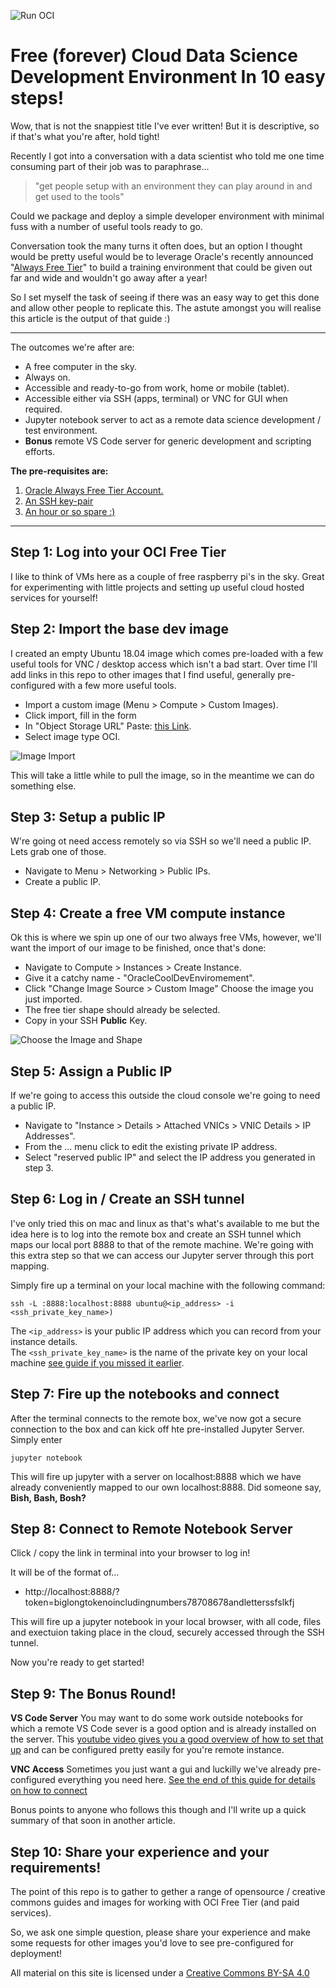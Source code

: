 ![Run OCI](../Assets/RUN-OCI-header.png)

# Free (forever) Cloud Data Science Development Environment In 10 easy steps!

Wow, that is not the snappiest title I've ever written! But it is descriptive, so if that's what you're after, hold tight!

Recently I got into a conversation with a data scientist who told me one time consuming part of their job was to paraphrase...

> "get people setup with an environment they can play around in and get used to the tools"

Could we package and deploy a simple developer environment with minimal fuss with a number of useful tools ready to go.

Conversation took the many turns it often does, but an option I thought would be pretty useful would be to leverage Oracle's recently announced "[Always Free Tier](http://oracle.com/cloud/free)" to build a training environment that could be given out far and wide and wouldn't go away after a year!

So I set myself the task of seeing if there was an easy way to get this done and allow other people to replicate this. The astute amongst you will realise this article is the output of that guide :)

---

The outcomes we're after are:

* A free computer in the sky.
* Always on.
* Accessible and ready-to-go from work, home or mobile (tablet).
* Accessible either via SSH (apps, terminal) or VNC for GUI when required.
* Jupyter notebook server to act as a remote data science development / test environment.
* **Bonus** remote VS Code server for generic development and scripting efforts.

**The pre-requisites are:** 

1) [Oracle Always Free Tier Account.](http://oracle.com/cloud/free)
2) [An SSH key-pair](https://docs.oracle.com/en/cloud/paas/database-dbaas-cloud/csdbi/generate-ssh-key-pair.html#GUID-69EF7E8A-7CD5-482E-A878-882EA21DE2B8)
3) [An hour or so spare :)](https://www.google.com/url?sa=t&rct=j&q=&esrc=s&source=web&cd=1&cad=rja&uact=8&ved=2ahUKEwjR0f67mI7mAhUPfH0KHa95DwIQFjAAegQIARAB&url=https%3A%2F%2Fgettingthingsdone.com%2F&usg=AOvVaw29xE4PaNOode2uC-m_4EyX)

---

## Step 1: Log into your OCI Free Tier

I like to think of VMs here as a couple of free raspberry pi's in the sky.  Great for experimenting with little projects and setting up useful cloud hosted services for yourself!

## Step 2: Import the base dev image

I created an empty Ubuntu 18.04 image which comes pre-loaded with a few useful tools for VNC / desktop access which isn't a bad start. Over time I'll add links in this repo to other images that I find useful, generally pre-configured with a few more useful tools.

* Import a custom image (Menu > Compute > Custom Images).
* Click import, fill in the form 
* In "Object Storage URL" Paste: [this Link](https://objectstorage.ap-sydney-1.oraclecloud.com/p/Ou2S0FX8KO8Ss-xQDsVAexnD8FTnRYYXebEqhREzuFM/n/sde81zai9pvf/b/HI_Bucket/o/DevBuntsImage).
* Select image type OCI.

![Image Import](../Assets/A1933B18-CFA8-4229-AA84-DC562F1ED75E.png)

This will take a little while to pull the image, so in the meantime we can do something else.

## Step 3: Setup a public IP

W're going ot need access remotely so via SSH so we'll need a public IP.  Lets grab one of those.

* Navigate to Menu > Networking > Public IPs.
* Create a public IP.

## Step 4: Create a free VM compute instance

Ok this is where we spin up one of our two always free VMs, however, we'll want the import of our image to be finished, once that's done:

* Navigate to Compute > Instances > Create Instance.
* Give it a catchy name - "OracleCoolDevEnviromement".
* Click "Change Image Source > Custom Image" Choose the image you just imported.
* The free tier shape should already be selected.
* Copy in your SSH **Public** Key.

![Choose the Image and Shape](../Assets/849E86B3-E207-4480-BC26-C5114F8D0197.png)

## Step 5: Assign a Public IP

If we're going to access this outside the cloud console we're going to need a public IP. 

* Navigate to "Instance > Details > Attached VNICs > VNIC Details > IP Addresses".
* From the ... menu click to edit the existing private IP address.
* Select "reserved public IP" and select the IP address you generated in step 3.

## Step 6: Log in / Create an SSH tunnel

I've only tried this on mac and linux as that's what's available to me but the idea here is to log into the remote box and create an SSH tunnel which maps our local port 8888 to that of the remote machine. We're going with this extra step so that we can access our Jupyter server through this port mapping. 

Simply fire up a terminal on your local machine with the following command:

`ssh -L :8888:localhost:8888 ubuntu@<ip_address> -i <ssh_private_key_name>)`

The `<ip_address>` is your public IP address which you can record from your instance details.  
The `<ssh_private_key_name>` is the name of the private key on your local machine [see guide if you missed it earlier](https://docs.oracle.com/en/cloud/paas/database-dbaas-cloud/csdbi/generate-ssh-key-pair.html#GUID-69EF7E8A-7CD5-482E-A878-882EA21DE2B8).

## Step 7: Fire up the notebooks and connect

After the terminal connects to the remote box, we've now got a secure connection to the box and can kick off hte pre-installed Jupyter Server.  Simply enter

`jupyter notebook`

This will fire up jupyter with a server on localhost:8888 which we have already conveniently mapped to our own localhost:8888. Did someone say, **Bish, Bash, Bosh?**

## Step 8: Connect to Remote Notebook Server

Click / copy the link in terminal into your browser to log in! 

It will be of the format of...

* http://localhost:8888/?token=biglongtokenoincludingnumbers78708678andletterssfslkfj

This will fire up a jupyter notebook in your local browser, with all code, files and exectuion taking place in the cloud, securely accessed through the SSH tunnel.

Now you're ready to get started!

## Step 9: The Bonus Round!

**VS Code Server** You may want to do some work outside notebooks for which a remote VS Code sever is a good option and is already installed on the server. This [youtube video gives you a good overview of how to set that up](https://www.youtube.com/watch?v=lKXMyln_5q4) and can be configured pretty easily for you're remote instance.

**VNC Access** Sometimes you just want a gui and luckilly we've already pre-configured everything you need here. [See the end of this guide for details on how to connect](https://youtu.be/Kb6v1GqeAc0?t=336)

Bonus points to anyone who follows this though and I'll write up a quick summary of that soon in another article.

## Step 10: Share your experience and your requirements!

The point of this repo is to gather to gether a range of opensource / creative commons guides and images for working with OCI Free Tier (and paid services).

So, we ask one simple question, please share your experience and make some requests for other images you'd love to see pre-configured for deployment!

All material on this site is licensed under a [Creative Commons BY-SA 4.0](https://creativecommons.org/licenses/by-sa/4.0/)
